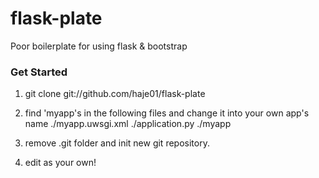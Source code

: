 flask-plate
===========

Poor boilerplate for using flask &amp; bootstrap

### Get Started
1. git clone git://github.com/haje01/flask-plate

2. find 'myapp's in the following files and change it into your own app's name
    ./myapp.uwsgi.xml
    ./application.py
    ./myapp

3. remove .git folder and init new git repository.
4. edit as your own!
</pre>

